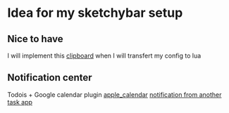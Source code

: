 # Idea for my sketchybar setup
## Nice to have
I will implement this [clipboard](https://github.com/FelixKratz/SketchyBar/discussions/12#discussioncomment-4454272) when I will transfert my config to lua

## Notification center
Todois + Google calendar plugin
[apple_calendar](https://github.com/FelixKratz/SketchyBar/discussions/12#discussioncomment-4715904)
[notification from another task app](https://github.com/FelixKratz/SketchyBar/discussions/12#discussioncomment-6974137)

